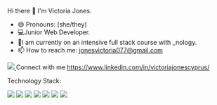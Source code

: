 Hi there 👋
I'm Victoria Jones. 
- 😄 Pronouns: (she/they)
- 💻Junior Web Developer.
- 💪I am currently on an intensive full stack course with _nology. 
- 📫 How to reach me: jonesvictoria077@gmail.com


<a href="https://www.linkedin.com/in/victoriajonescyprus/"><img src="https://img.shields.io/badge/LinkedIn-0077B5?style=for-the-badge&logo=linkedin&logoColor=white" /> </a>
Connect with me https://www.linkedin.com/in/victoriajonescyprus/


Technology Stack:

<img src="https://img.shields.io/badge/HTML5-E34F26?style=for-the-badge&logo=html5&logoColor=white" /> <img src="https://img.shields.io/badge/CSS3-1572B6?style=for-the-badge&logo=css3&logoColor=white" /> <img src="https://img.shields.io/badge/JavaScript-323330?style=for-the-badge&logo=javascript&logoColor=F7DF1E" /> <img src="https://img.shields.io/badge/Bootstrap-563D7C?style=for-the-badge&logo=bootstrap&logoColor=white" /> <img src="https://img.shields.io/badge/React-20232A?style=for-the-badge&logo=react&logoColor=61DAFB" /> <img src="https://img.shields.io/badge/Figma-F24E1E?style=for-the-badge&logo=figma&logoColor=white" /> <img src="https://img.shields.io/badge/InVision-FF3366?style=for-the-badge&logo=InVision&logoColor=white" /> 


